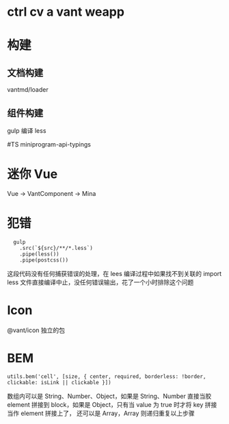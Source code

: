 # ctrl cv a vant weapp

# 构建
## 文档构建
vantmd/loader

## 组件构建
gulp 编译 less

#TS
miniprogram-api-typings

# 迷你 Vue
Vue -> VantComponent -> Mina

# 犯错
```
  gulp
    .src(`${src}/**/*.less`)
    .pipe(less())
    .pipe(postcss())
```
这段代码没有任何捕获错误的处理，在 lees 编译过程中如果找不到关联的 import less 文件直接编译中止，没任何错误输出，花了一个小时排除这个问题

# Icon
@vant/icon 独立的包

# BEM

```
utils.bem('cell', [size, { center, required, borderless: !border, clickable: isLink || clickable }])
```

数组内可以是 String、Number、Object，如果是 String、Number 直接当胶 element 拼接到 block，如果是 Object，只有当 value 为 true 时才将 key 拼接当作  element 拼接上了，
还可以是 Array，Array 则递归重复以上步骤 
